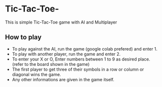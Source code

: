 # Tic-Tac-Toe-
This is simple Tic-Tac-Toe game with AI and Multiplayer

## How to play

* To play against the AI, run the game (google colab prefered) and enter 1.
* To play with another player, run the game and enter 2.
* To enter your X or O, Enter numbers between 1 to 9 as desired place. (refer to the board shown in the game)
* The first player to get three of their symbols in a row or column or diagonal wins the game.
* Any other informations are given in the game itself.
